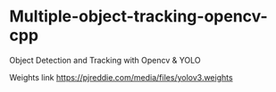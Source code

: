# Multiple-object-tracking-opencv-cpp
Object Detection and Tracking with Opencv &amp; YOLO

Weights link
https://pjreddie.com/media/files/yolov3.weights